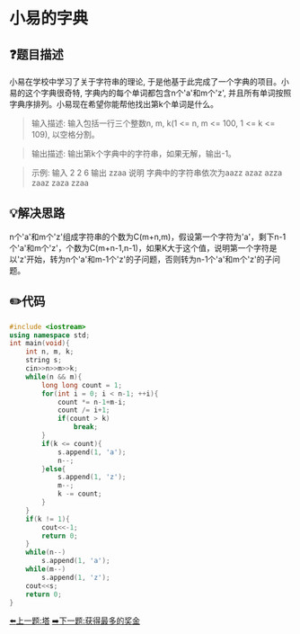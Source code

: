 # 小易的字典

## :question:题目描述
小易在学校中学习了关于字符串的理论, 于是他基于此完成了一个字典的项目。小易的这个字典很奇特, 字典内的每个单词都包含n个'a'和m个'z', 并且所有单词按照字典序排列。小易现在希望你能帮他找出第k个单词是什么。   

>输入描述:
输入包括一行三个整数n, m, k(1 <= n, m <= 100, 1 <= k <= 109), 以空格分割。

>输出描述:
输出第k个字典中的字符串，如果无解，输出-1。

>示例:
输入
2 2 6
输出
zzaa
说明
字典中的字符串依次为aazz azaz azza zaaz zaza zzaa
## :bulb:解决思路
n个'a'和m个'z'组成字符串的个数为C(m+n,m)，假设第一个字符为'a'，剩下n-1个'a'和m个'z'，个数为C(m+n-1,n-1)，如果K大于这个值，说明第一个字符是以'z'开始，转为n个'a'和m-1个'z'的子问题，否则转为n-1个'a'和m个'z'的子问题。

## :pencil2:代码
```c++
#include <iostream>
using namespace std;
int main(void){
    int n, m, k;
    string s;
    cin>>n>>m>>k;
    while(n && m){
        long long count = 1;
        for(int i = 0; i < n-1; ++i){
            count *= n-1+m-i;
            count /= i+1;
            if(count > k)
                break;
        }
        if(k <= count){
            s.append(1, 'a');
            n--;
        }else{
            s.append(1, 'z');
            m--;
            k -= count;
        }
    }
    if(k != 1){
        cout<<-1;
        return 0;
    }
    while(n--)
        s.append(1, 'a');
    while(m--)
        s.append(1, 'z');
    cout<<s;
    return 0;
}
```
[:arrow_left:上一题:塔](AdjustTower.md)
[:arrow_right:下一题:获得最多的奖金](FindMostBonus.md)